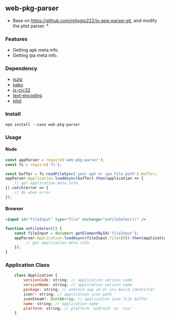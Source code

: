 ## web-pkg-parser

* Base on https://github.com/mljsgto222/js-app-parser.git, and modify the plist parser. *

### Features

* Getting apk meta info.
* Getting ipa meta info.


### Dependency

* [jszip](https://stuk.github.io/jszip/)
* [pako](http://nodeca.github.io/pako/)
* [js-crc32](https://github.com/SheetJS/js-crc32)
* [text-encoding](https://github.com/inexorabletash/text-encoding)
* [plist](https://github.com/TooTallNate/plist.js)


### Install

```npm
npm install --save web-pkg-parser
```

### Usage

#### Node

```js
const appParser = require('web-pkg-parser');
const fs = require('fs');

const buffer = fs.readFileSync('your apk or ipa file path').buffer;
appParser.Application.loadAsync(buffer).then(application => {
    // get application meta info
}).catch(error => {
    // do when error
});
```

#### Browser

```html
<input id="fileInput" type="file" onchange="onFileSelect()" />
```

```js
function onFileSelect() {
    const fileInput = document.getElementById('fileInput');
    appParser.Application.loadAsync(fileInput.files[0]).then(application => {
         // get application meta info
    });
}
```

### Application Class

```js
    class Application {
        versionCode: string; // application version code
        versionName: string; // application version name
        package: string; // android app id or ios build identifier
        icon?: string; // application icon path
        iconSteam?: Uint8Array; // application icon file buffer
        name: string; // application name
        platform: string; // platform 'android' or 'ios'
    }
```
